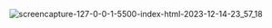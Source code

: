 ![screencapture-127-0-0-1-5500-index-html-2023-12-14-23_57_18](https://github.com/Het2604/random.io/assets/137598780/1edc7030-d8c8-45e5-bfa7-977c4d2a199f)
